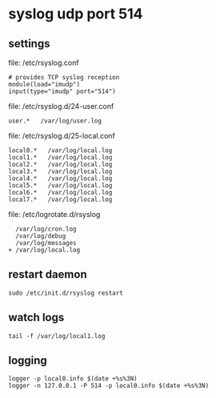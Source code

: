 # syslog udp port 514

## settings

file: /etc/rsyslog.conf

```
# provides TCP syslog reception
module(load="imudp")
input(type="imudp" port="514")
```

file: /etc/rsyslog.d/24-user.conf

```
user.*   /var/log/user.log
```

file: /etc/rsyslog.d/25-local.conf

```
local0.*   /var/log/local.log
local1.*   /var/log/local.log
local2.*   /var/log/local.log
local3.*   /var/log/local.log
local4.*   /var/log/local.log
local5.*   /var/log/local.log
local6.*   /var/log/local.log
local7.*   /var/log/local.log
```

file: /etc/logrotate.d/rsyslog

```
  /var/log/cron.log
  /var/log/debug
  /var/log/messages
+ /var/log/local.log
```

## restart daemon

```
sudo /etc/init.d/rsyslog restart
```

## watch logs

```
tail -f /var/log/local1.log
```

## logging

```
logger -p local0.info $(date +%s%3N)
logger -n 127.0.0.1 -P 514 -p local0.info $(date +%s%3N)
```
